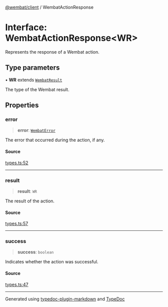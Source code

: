 [@wembat/client](../exports.md) / WembatActionResponse

# Interface: WembatActionResponse\<WR\>

Represents the response of a Wembat action.

## Type parameters

• **WR** extends [`WembatResult`](../type-aliases/WembatResult.md)

The type of the Wembat result.

## Properties

### error

> **error**: [`WembatError`](WembatError.md)

The error that occurred during the action, if any.

#### Source

[types.ts:52](https://github.com/lmarschall/wembat/blob/65a69c8/src/types.ts#L52)

***

### result

> **result**: `WR`

The result of the action.

#### Source

[types.ts:57](https://github.com/lmarschall/wembat/blob/65a69c8/src/types.ts#L57)

***

### success

> **success**: `boolean`

Indicates whether the action was successful.

#### Source

[types.ts:47](https://github.com/lmarschall/wembat/blob/65a69c8/src/types.ts#L47)

***

Generated using [typedoc-plugin-markdown](https://www.npmjs.com/package/typedoc-plugin-markdown) and [TypeDoc](https://typedoc.org/)
